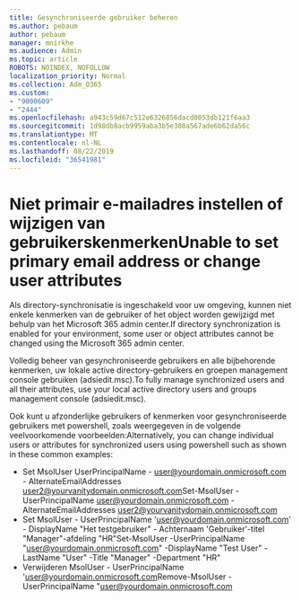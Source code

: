 ```yaml
---
title: Gesynchroniseerde gebruiker beheren
ms.author: pebaum
author: pebaum
manager: mnirkhe
ms.audience: Admin
ms.topic: article
ROBOTS: NOINDEX, NOFOLLOW
localization_priority: Normal
ms.collection: Adm_O365
ms.custom:
- "9000609"
- "2444"
ms.openlocfilehash: a943c59d67c512e6326856dacd0053db121f6aa3
ms.sourcegitcommit: 1d98db8acb9959aba3b5e308a567ade6b62da56c
ms.translationtype: MT
ms.contentlocale: nl-NL
ms.lasthandoff: 08/22/2019
ms.locfileid: "36541981"
---
```

# <a name="unable-to-set-primary-email-address-or-change-user-attributes"></a><span data-ttu-id="05f69-102">Niet primair e-mailadres instellen of wijzigen van gebruikerskenmerken</span><span class="sxs-lookup"><span data-stu-id="05f69-102">Unable to set primary email address or change user attributes</span></span>

<span data-ttu-id="05f69-103">Als directory-synchronisatie is ingeschakeld voor uw omgeving, kunnen niet enkele kenmerken van de gebruiker of het object worden gewijzigd met behulp van het Microsoft 365 admin center.</span><span class="sxs-lookup"><span data-stu-id="05f69-103">If directory synchronization is enabled for your environment, some user or object attributes cannot be changed using the Microsoft 365 admin center.</span></span>

<span data-ttu-id="05f69-104">Volledig beheer van gesynchroniseerde gebruikers en alle bijbehorende kenmerken, uw lokale active directory-gebruikers en groepen management console gebruiken (adsiedit.msc).</span><span class="sxs-lookup"><span data-stu-id="05f69-104">To fully manage synchronized users and all their attributes, use your local active directory users and groups management console (adsiedit.msc).</span></span>  

<span data-ttu-id="05f69-105">Ook kunt u afzonderlijke gebruikers of kenmerken voor gesynchroniseerde gebruikers met powershell, zoals weergegeven in de volgende veelvoorkomende voorbeelden:</span><span class="sxs-lookup"><span data-stu-id="05f69-105">Alternatively, you can change individual users or attributes for synchronized users using powershell such as shown in these common examples:</span></span> 
- <span data-ttu-id="05f69-106">Set MsolUser UserPrincipalName - user@yourdomain.onmicrosoft.com - AlternateEmailAddresses user2@yourvanitydomain.onmicrosoft.com</span><span class="sxs-lookup"><span data-stu-id="05f69-106">Set-MsolUser -UserPrincipalName user@yourdomain.onmicrosoft.com -AlternateEmailAddresses user2@yourvanitydomain.onmicrosoft.com</span></span>
- <span data-ttu-id="05f69-107">Set MsolUser - UserPrincipalName 'user@yourdomain.onmicrosoft.com' - DisplayName "Het testgebruiker" - Achternaam 'Gebruiker'-titel "Manager"-afdeling "HR"</span><span class="sxs-lookup"><span data-stu-id="05f69-107">Set-MsolUser -UserPrincipalName "user@yourdomain.onmicrosoft.com" -DisplayName "Test User" -LastName "User" -Title "Manager" -Department "HR"</span></span>
- <span data-ttu-id="05f69-108">Verwijderen MsolUser - UserPrincipalName 'user@yourdomain.onmicrosoft.com</span><span class="sxs-lookup"><span data-stu-id="05f69-108">Remove-MsolUser -UserPrincipalName "user@yourdomain.onmicrosoft.com</span></span>